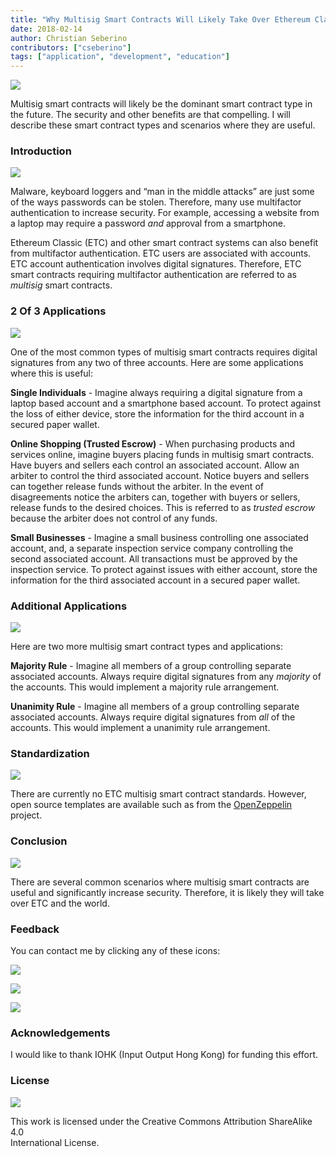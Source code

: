 ```yaml
---
title: "Why Multisig Smart Contracts Will Likely Take Over Ethereum Classic & The World"
date: 2018-02-14
author: Christian Seberino
contributors: ["cseberino"]
tags: ["application", "development", "education"]
---
```


![](./1CYyZuQxE6Lr-ZAy38ko4_A.png)

Multisig smart contracts will likely be the dominant smart contract type in the
future. The security and other benefits are that compelling. I will describe
these smart contract types and scenarios where they are useful.

### Introduction

![](./1oX0q7vbNdxXGyEyI0yZXnA.png)

Malware, keyboard loggers and “man in the middle attacks” are just some of the
ways passwords can be stolen. Therefore, many use multifactor authentication to
increase security. For example, accessing a website from a laptop may require a
password *and* approval from a smartphone.

Ethereum Classic (ETC) and other smart contract systems can also benefit from
multifactor authentication. ETC users are associated with accounts. ETC account
authentication involves digital signatures. Therefore, ETC smart contracts
requiring multifactor authentication are referred to as *multisig* smart
contracts.

### 2 Of 3 Applications

![](./1yHIqkLGQ-dazb0CY4r7ZtA.jpeg)

One of the most common types of multisig smart contracts requires digital
signatures from any two of three accounts. Here are some applications where this
is useful:

**Single Individuals** - Imagine always requiring a digital signature from a
laptop based account and a smartphone based account. To protect against the loss
of either device, store the information for the third account in a secured paper
wallet.

**Online Shopping (Trusted Escrow)** - When purchasing products and services
online, imagine buyers placing funds in multisig smart contracts. Have buyers
and sellers each control an associated account. Allow an arbiter to control the
third associated account. Notice buyers and sellers can together release funds
without the arbiter. In the event of disagreements notice the arbiters can,
together with buyers or sellers, release funds to the desired choices. This is
referred to as *trusted escrow* because the arbiter does not control of any
funds.

**Small Businesses** - Imagine a small business controlling one associated
account, and, a separate inspection service company controlling the second
associated account. All transactions must be approved by the inspection service.
To protect against issues with either account, store the information for the
third associated account in a secured paper wallet.

### Additional Applications

![](./1uqNXB8gnOh2aaiBjJeCAtg.jpeg)

Here are two more multisig smart contract types and applications:

**Majority Rule** - Imagine all members of a group controlling separate
associated accounts. Always require digital signatures from any *majority* of
the accounts. This would implement a majority rule arrangement.

**Unanimity Rule** - Imagine all members of a group controlling separate
associated accounts. Always require digital signatures from *all* of the
accounts. This would implement a unanimity rule arrangement.

### Standardization

![](./184KMpEfHWiGPjtjENCEPbw.jpeg)

There are currently no ETC multisig smart contract standards. However, open
source templates are available such as from the
[OpenZeppelin](https://openzeppelin.org/) project.

### Conclusion

![](./1iVpjxgqhApIAgG9FuVUD5Q.jpeg)

There are several common scenarios where multisig smart contracts are useful and
significantly increase security. Therefore, it is likely they will take over ETC
and the world.

### Feedback

You can contact me by clicking any of these icons:

![](./0eoFC6QOWZ--bCngK.png)

![](./0i3CwTFEKUnKYHMf0.png)

![](./0HQj6HSHxE7pkIBjk.png)

### Acknowledgements

I would like to thank IOHK (Input Output Hong Kong) for funding this effort.

### License

![](./0hocpUZXBcjzNJeQ2.png)

This work is licensed under the Creative Commons Attribution ShareAlike 4.0<br/>
International License.
